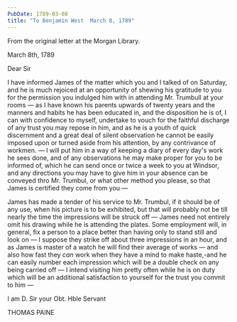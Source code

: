 ```yaml
---
PubDate: 1789-03-08
title: "To Benjamin West  March 8, 1789"
---
```


   From the original letter at the Morgan Library.

   March 8th, 1789
   
   Dear Sir

   I have informed James of the matter which you and I talked of on Saturday,
   and he is much rejoiced at an opportunity of shewing his gratitude to you
   for the permission you indulged him with in attending Mr. Trumbull
   at your rooms &mdash; as I have known his parents upwards of twenty years and
   the manners and habits he has been educated in, and the disposition he is
   of, I can with confidence to myself, undertake to vouch for the faithful
   discharge of any trust you may repose in him, and as he is a youth of
   quick discernment and a great deal of silent observation he cannot be
   easily imposed upon or turned aside from his attention, by any
   contrivance of workmen. &mdash; I will put him in a way of keeping a diary of
   every day's work he sees done, and of any observations he may make proper
   for you to be informed of, which he can send once or twice a week to you
   at Windsor, and any directions you may have to give him in your absence
   can be conveyed thro Mr. Trumbul, or what other method you please, so
   that James is certified they come from you &mdash;

   James has made a tender of his service to Mr. Trumbul, if it should be of
   any use, when his picture is to be exhibited, but that will probably not
   be till nearly the time the impressions will be struck off &mdash; James 
   need not
   entirely omit his drawing while he is attending the plates. Some
   employment will, in general, fix a person to a place better than having
   only to stand still and look on &mdash; I suppose they strike off about three
   impressions in an hour, and as James is master of a watch he will find
   their average of works &mdash; and also how fast they *can* work when 
   they have a mind to make haste,-and he can easily number each 
   impression which will be a double check on any being carried off &mdash; 
   I intend visiting him pretty
   often while he is on duty which will be an additional satisfaction to
   yourself for the trust you commit to him &mdash;
   
   I am D. Sir your Obt. Hble Servant

   THOMAS PAINE



